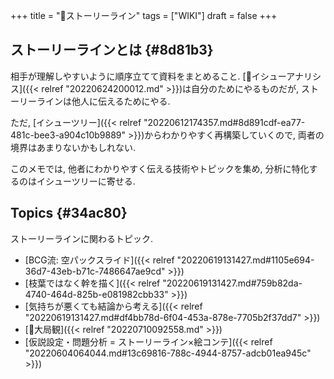 +++
title = "📝ストーリーライン"
tags = ["WIKI"]
draft = false
+++

## ストーリーラインとは {#8d81b3}

相手が理解しやすいように順序立てて資料をまとめること. [📝イシューアナリシス]({{< relref "20220624200012.md" >}})は自分のためにやるものだが, ストーリーラインは他人に伝えるためにやる.

ただ, [イシューツリー]({{< relref "20220612174357.md#8d891cdf-ea77-481c-bee3-a904c10b9889" >}})からわかりやすく再構築していくので, 両者の境界はあまりないかもしれない.

このメモでは, 他者にわかりやすく伝える技術やトピックを集め, 分析に特化するのはイシューツリーに寄せる.


## Topics {#34ac80}

ストーリーラインに関わるトピック.

-   [BCG流: 空パックスライド]({{< relref "20220619131427.md#1105e694-36d7-43eb-b71c-7486647ae9cd" >}})
-   [枝葉ではなく幹を描く]({{< relref "20220619131427.md#759b82da-4740-464d-825b-e081982cbb33" >}})
-   [気持ちが悪くても結論から考える]({{< relref "20220619131427.md#df4bb78d-6f04-453a-878e-7705b2f37dd7" >}})
-   [📝大局観]({{< relref "20220710092558.md" >}})
-   [仮説設定・問題分析 = ストーリーライン×絵コンテ]({{< relref "20220604064044.md#13c69816-788c-4944-8757-adcb01ea945c" >}})
